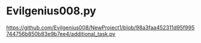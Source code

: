 # Evilgenius008.py

https://github.com/Evilgenius008/NewProject1/blob/98a3faa452311d95f995744756b850b83e9b7ee4/additional_task.py
